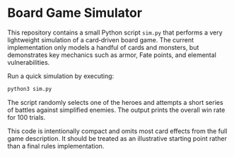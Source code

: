 # Board Game Simulator

This repository contains a small Python script `sim.py` that performs a very
lightweight simulation of a card‑driven board game. The current implementation
only models a handful of cards and monsters, but demonstrates key mechanics
such as armor, Fate points, and elemental vulnerabilities.

Run a quick simulation by executing:

```bash
python3 sim.py
```

The script randomly selects one of the heroes and attempts a short series of
battles against simplified enemies. The output prints the overall win rate for
100 trials.

This code is intentionally compact and omits most card effects from the full
game description. It should be treated as an illustrative starting point rather
than a final rules implementation.
